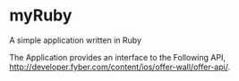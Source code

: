 # myRuby
A simple application written in Ruby

The Application provides an interface to the Following API, http://developer.fyber.com/content/ios/offer-wall/offer-api/.

